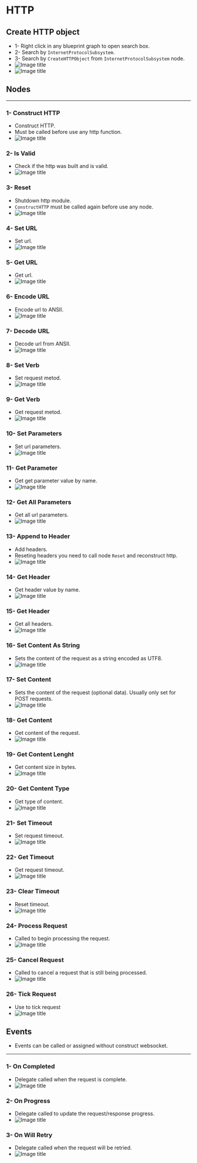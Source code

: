# HTTP

## Create HTTP object

* 1- Right click in any blueprint graph to open search box.
* 2- Search by `InternetProtocolSubsystem`.
* 3- Search by `CreateHTTPObject` from `InternetProtocolSubsystem` node.
* ![Image title](/media/img/2.png)
* ![Image title](/media/img/http/1.png)

## Nodes

---

### 1- Construct HTTP

* Construct HTTP.
* Must be called before use any http function.
* ![Image title](/media/img/http/2.png)

### 2- Is Valid

* Check if the http was built and is valid.
* ![Image title](/media/img/http/3.png)

### 3- Reset

* Shutdown http module.
* `ConstructHTTP` must be called again before use any node.
* ![Image title](/media/img/http/4.png)

### 4- Set URL

* Set url.
* ![Image title](/media/img/http/5.png)

### 5- Get URL

* Get url.
* ![Image title](/media/img/http/6.png)

### 6- Encode URL

* Encode url to ANSII.
* ![Image title](/media/img/http/7.png)

### 7- Decode URL

* Decode url from ANSII.
* ![Image title](/media/img/http/8.png)

### 8- Set Verb

* Set request metod.
* ![Image title](/media/img/http/9.png)

### 9- Get Verb

* Get request metod.
* ![Image title](/media/img/http/10.png)

### 10- Set Parameters

* Set url parameters.
* ![Image title](/media/img/http/11.png)

### 11- Get Parameter

* Get get parameter value by name.
* ![Image title](/media/img/http/12.png)

### 12- Get All Parameters

* Get all url parameters.
* ![Image title](/media/img/http/13.png)

### 13- Append to Header

* Add headers.
* Reseting headers you need to call node `Reset` and reconstruct http.
* ![Image title](/media/img/http/14.png)

### 14- Get Header

* Get header value by name.
* ![Image title](/media/img/http/15.png)

### 15- Get Header

* Get all headers.
* ![Image title](/media/img/http/16.png)

### 16- Set Content As String

* Sets the content of the request as a string encoded as UTF8.
* ![Image title](/media/img/http/20.png)

### 17- Set Content

* Sets the content of the request (optional data). Usually only set for POST requests.
* ![Image title](/media/img/http/17.png)

### 18- Get Content

* Get content of the request. 
* ![Image title](/media/img/http/18.png)

### 19- Get Content Lenght

* Get content size in bytes.
* ![Image title](/media/img/http/19.png)

### 20- Get Content Type

* Get type of content.
* ![Image title](/media/img/http/21.png)

### 21- Set Timeout

* Set request timeout.
* ![Image title](/media/img/http/22.png)

### 22- Get Timeout

* Get request timeout.
* ![Image title](/media/img/http/24.png)

### 23- Clear Timeout

* Reset timeout.
* ![Image title](/media/img/http/23.png)

### 24- Process Request

* Called to begin processing the request.
* ![Image title](/media/img/http/25.png)

### 25- Cancel Request

* Called to cancel a request that is still being processed.
* ![Image title](/media/img/http/26.png)

### 26- Tick Request

* Use to tick request
* ![Image title](/media/img/http/27.png)

## Events

* Events can be called or assigned without construct websocket.

---

### 1- On Completed

* Delegate called when the request is complete.
* ![Image title](/media/img/http/28.png)

### 2- On Progress

* Delegate called to update the request/response progress.
* ![Image title](/media/img/http/29.png)

### 3- On Will Retry

* Delegate called when the request will be retried.
* ![Image title](/media/img/http/30.png)


